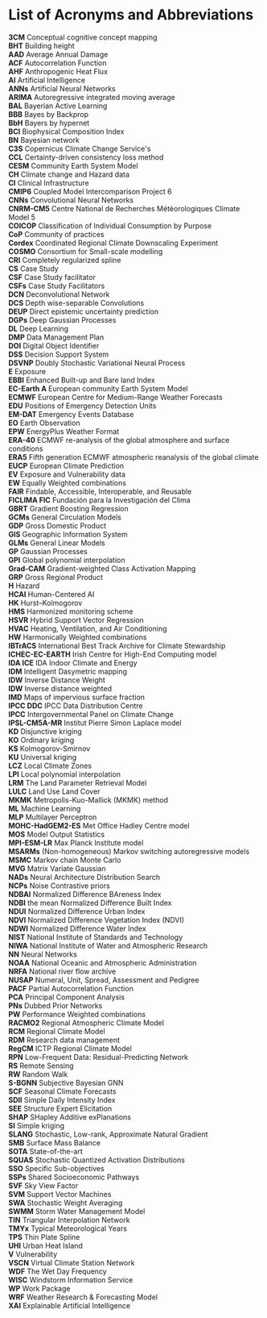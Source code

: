 # List of Acronyms and Abbreviations 

**3CM** Conceptual cognitive concept mapping <br>
**BHT** Building height  <br>
**AAD** Average Annual Damage <br>
**ACF** Autocorrelation Function  <br>
**AHF** Anthropogenic Heat Flux <br>
**AI** Artificial Intelligence <br>
**ANNs** Artificial Neural Networks  <br>
**ARIMA** Autoregressive integrated moving average <br>
**BAL** Bayerian Active Learning <br>
**BBB** Bayes by Backprop <br>
**BbH** Bayers by hypernet <br>
**BCI** Biophysical Composition Index <br>
**BN** Bayesian network <br>
**C3S** Copernicus Climate Change Service's <br>
**CCL** Certainty-driven consistency loss method <br>
**CESM** Community Earth System Model <br>
**CH** Climate change and Hazard data <br>
**CI** Clinical Infrastructure <br>
**CMIP6** Coupled Model Intercomparison Project 6 <br>
**CNNs** Convolutional Neural Networks <br>
**CNRM-CM5** Centre National de Recherches Météorologiques Climate Model 5 <br>
**COICOP** Classification of Individual Consumption by Purpose <br>
**CoP** Community of practices <br>
**Cordex** Coordinated Regional Climate Downscaling Experiment <br>
**COSMO** Consortium for Small-scale modelling <br>
**CRI** Completely regularized spline <br>
**CS** Case Study <br>
**CSF** Case Study facilitator <br>
**CSFs** Case Study Facilitators <br>
**DCN** Deconvolutional Network <br>
**DCS** Depth wise-separable Convolutions <br>
**DEUP** Direct epistemic uncertainty prediction <br>
**DGPs** Deep Gaussian Processes <br>
**DL** Deep Learning <br>
**DMP** Data Management Plan <br>
**DOI** Digital Object Identifier <br>
**DSS** Decision Support System <br>
**DSVNP** Doubly Stochastic Variational Neural Process <br>
**E** Exposure <br>
**EBBI** Enhanced Built-up and Bare land Index <br>
**EC-Earth A** European community Earth System Model <br>
**ECMWF** European Centre for Medium-Range Weather Forecasts <br>
**EDU** Positions of Emergency Detection Units <br>
**EM-DAT** Emergency Events Database  <br>
**EO** Earth Observation <br>
**EPW** EnergyPlus Weather Format <br>
**ERA-40** ECMWF re-analysis of the global atmosphere and surface conditions <br>
**ERA5** Fifth generation ECMWF atmospheric reanalysis of the global climate <br>
**EUCP** European Climate Prediction <br>
**EV** Exposure and Vulnerability data <br>
**EW** Equally Weighted combinations <br>
**FAIR** Findable, Accessible, Interoperable, and Reusable <br>
**FICLIMA FIC** Fundación para la Investigación del Clima <br>
**GBRT** Gradient Boosting Regression <br>
**GCMs** General Circulation Models <br>
**GDP** Gross Domestic Product <br>
**GIS** Geographic Information System <br>
**GLMs** General Linear Models <br>
**GP** Gaussian Processes <br>
**GPI** Global polynomial interpolation  <br>
**Grad-CAM** Gradient-weighted Class Activation Mapping  <br>
**GRP** Gross Regional Product  <br>
**H** Hazard <br>
**HCAI** Human-Centered AI  <br>
**HK** Hurst–Kolmogorov  <br>
**HMS** Harmonized monitoring scheme <br>
**HSVR** Hybrid Support Vector Regression <br>
**HVAC** Heating, Ventilation, and Air Conditioning  <br>
**HW** Harmonically Weighted combinations <br>
**IBTrACS** International Best Track Archive for Climate Stewardship <br>
**ICHEC-EC-EARTH** Irish Centre for High-End Computing model  <br>
**IDA ICE** IDA Indoor Climate and Energy <br>
**IDM** Intelligent Dasymetric mapping  <br>
**IDW** Inverse Distance Weight <br>
**IDW** Inverse distance weighted <br>
**IMD** Maps of impervious surface fraction <br>
**IPCC DDC** IPCC Data Distribution Centre <br>
**IPCC** Intergovernmental Panel on Climate Change  <br>
**IPSL-CM5A-MR** Institut Pierre Simon Laplace model  <br>
**KD** Disjunctive kriging  <br>
**KO** Ordinary kriging  <br>
**KS** Kolmogorov-Smirnov <br>
**KU** Universal kriging  <br>
**LCZ** Local Climate Zones <br>
**LPI** Local polynomial interpolation <br>
**LRM** The Land Parameter Retrieval Model <br>
**LULC** Land Use Land Cover <br>
**MKMK** Metropolis-Kuo-Mallick (MKMK) method  <br>
**ML** Machine Learning <br>
**MLP** Multilayer Perceptron <br>
**MOHC-HadGEM2-ES** Met Office Hadley Centre model <br>
**MOS** Model Output Statistics <br>
**MPI-ESM-LR** Max Planck Institute model <br>
**MSARMs** (Non-homogeneous) Markov switching autoregressive models  <br>
**MSMC** Markov chain Monte Carlo <br>
**MVG** Matrix Variate Gaussian <br>
**NADs** Neural Architecture Distribution Search <br>
**NCPs** Noise Contrastive priors <br>
**NDBAI** Normalized Difference BAreness Index  <br>
**NDBI** the mean Normalized Difference Built Index <br>
**NDUI** Normalized Difference Urban Index  <br>
**NDVI** Normalized Difference Vegetation Index (NDVI) <br>
**NDWI** Normalized Difference Water Index <br>
**NIST** National Institute of Standards and Technology <br>
**NIWA** National Institute of Water and Atmospheric Research <br>
**NN** Neural Networks <br>
**NOAA** National Oceanic and Atmospheric Administration <br>
**NRFA** National river flow archive <br>
**NUSAP** Numeral, Unit, Spread, Assessment and Pedigree <br>
**PACF** Partial Autocorrelation Function  <br>
**PCA** Principal Component Analysis <br>
**PNs** Dubbed Prior Networks <br>
**PW** Performance Weighted combinations <br>
**RACMO2** Regional Atmospheric Climate Model <br>
**RCM** Regional Climate Model <br>
**RDM** Research data management <br>
**RegCM** ICTP Regional Climate Model <br>
**RPN** Low-Frequent Data: Residual-Predicting Network <br>
**RS** Remote Sensing <br>
**RW** Random Walk  <br>
**S-BGNN** Subjective Bayesian GNN <br>
**SCF** Seasonal Climate Forecasts <br>
**SDII** Simple Daily Intensity Index  <br>
**SEE** Structure Expert Elicitation <br>
**SHAP** SHapley Additive exPlanations <br>
**SI** Simple kriging  <br>
**SLANG** Stochastic, Low-rank, Approximate Natural Gradient <br>
**SMB** Surface Mass Balance <br>
**SOTA** State-of-the-art <br>
**SQUAS** Stochastic Quantized Activation Distributions <br>
**SSO** Specific Sub-objectives <br>
**SSPs** Shared Socioeconomic Pathways <br>
**SVF** Sky View Factor <br>
**SVM** Support Vector Machines <br>
**SWA** Stochastic Weight Averaging <br>
**SWMM** Storm Water Management Model <br>
**TIN** Triangular Interpolation Network  <br>
**TMYx** Typical Meteorological Years <br>
**TPS** Thin Plate Spline <br>
**UHI** Urban Heat Island <br>
**V** Vulnerability <br>
**VSCN** Virtual Climate Station Network  <br>
**WDF** The Wet Day Frequency <br>
**WISC** Windstorm Information Service <br>
**WP** Work Package	<br>
**WRF** Weather Research & Forecasting Model <br>
**XAI** Explainable Artificial Intelligence <br>

